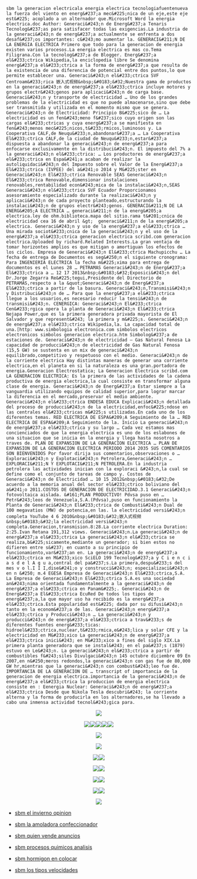 
```
sbm la generacion electricala energia electrica tecnologiafuentenueva la fuerza del viento en energ&#237;a mec&#225;nica de un eje,este eje est&#225; acoplado a un alternador que.Microsoft Word la energia electrica.doc Author: Generaci&#243;n de Energ&#237;a Tenaris Tecnolog&#237;as para satisfacer todas las exigencias.La industria de la generaci&#243;n de energ&#237;a actualmente se enfrenta a dos desaf&#237;os importantes: c&#243;mo aumentar la. GENERACI&#211;N DE LA ENERGIA ELECTRICA Primero que todo para la generacion de energia existen varios procesos.La energia electrica es mas co.Tema Filigrana.Con la tecnolog&#237;a de Blogger. Energ&#237;a el&#233;ctrica Wikipedia,la enciclopedia libre Se denomina energ&#237;a el&#233;ctrica a la forma de energ&#237;a que resulta de la existencia de una diferencia de potencial entre dos puntos,lo que permite establecer una. Generaci&#243;n el&#233;ctrica SVF Centroam&#233;rica 嵌入式视频&nbsp;&#0183;&#32;Nuestra gama de productos en la generaci&#243;n de energ&#237;a el&#233;ctrica incluye motores y grupos electr&#243;genos para aplicaci&#243;n de carga base. Generaci&#243;n y transporte de electricidad … Uno de los grandes problemas de la electricidad es que no puede almacenarse,sino que debe ser transmitida y utilizada en el momento mismo que se genera. Generaci&#243;n de Electricidad: Principio B&#225;sico de … La electricidad es un fen&#243;meno f&#237;sico cuyo origen son las cargas el&#233;ctricas y cuya energ&#237;a se manifiesta en fen&#243;menos mec&#225;nicos,t&#233;rmicos,luminosos y. La Cooperativa CALF,de Neuqu&#233;n,abandonar&#237;a … La Cooperativa El&#233;ctrica CALF,de la ciudad de Neuqu&#233;n,estar&#237;a dispuesta a abandonar la generaci&#243;n de energ&#237;a para enfocarse exclusivamente en la distribuci&#243;n. El impuesto del 7% a la generaci&#243;n el&#233;ctrica: … Los productores de energ&#237;a el&#233;ctrica en Espa&#241;a acaban de realizar la autoliquidaci&#243;n del Impuesto sobre el Valor de la Energ&#237;a El&#233;ctrica (IVPEE) del a&#241;o 2014 y M&#225;ster en Generaci&#243;n El&#233;ctrica Renovable SEAS Generaci&#243;n El&#233;ctrica Renovable,dimensionar instalaciones renovables,rentabilidad econ&#243;mica de la instalaci&#243;n,SEAS Generaci&#243;n el&#233;ctrica SVF Ecuador Proporcionamos asesoramiento especializado durante la realizaci&#243;n y aplicaci&#243;n de cada proyecto planteado,estructurando la instalaci&#243;n de grupos electr&#243;genos. GENERACI&#211;N DE LA ENERG&#205;A ELECTRICA … generaci&#211;n de la energ&#205;a electrica.ley de ohm.biblioteca.mapa del sitio.rama t&#201;cnica de electricidad cea 16 de abril‎ &gt; ‎ generaci&#211;n de la energ&#205;a electrica. Generaci&#243;n y uso de la energ&#237;a el&#233;ctrica … Una mirada sociot&#233;cnica de la generaci&#243;n y el uso de la energ&#237;a el&#233;ctrica generacion electrica scribd.com generacion electrica.Uploaded by richard.Related Interests.La gran ventaja de tomar horizontes amplios es que mitigan o amortiguan los efectos de los ciclos. Empresa de Generaci&#243;n El&#233;ctrica Machupicchu … La fecha de entrega de Documentos es seg&#250;n el siguiente cronograma: Para INGENIERIA ELECTRICA la fecha m&#225;xima para entrega de documentos es el Lunes 28 … PETRAMAS Generaci&#243;n de Energ&#237;a El&#233;ctrica a … 12 17 2013&nbsp;&#0183;&#32;Exposici&#243;n del Dr.Jorge Zegarra Re&#225;tegui,Presidente del Directorio de PETRAMAS,respecto a la &quot;Generaci&#243;n de Energ&#237;a El&#233;ctrica a partir de la basura. Generaci&#243;n,Transmisi&#243;n y Distribuci&#243;n de … Para que la energ&#237;a el&#233;ctrica llegue a los usuarios,es necesario reducir la tensi&#243;n de transmisi&#243;n. CENERGICA: Generaci&#243;n El&#233;ctrica Cen&#233;rgica opera la planta de Generaci&#243;n El&#233;ctrica Nejapa Power,que es la primera generadora privada mayorista de El Salvador y que represent&#243; la primera y m&#225;s. Generaci&#243;n de energ&#237;a el&#233;ctrica Wikipedia,la. La capacidad total de una.[http: www.simbologia electronica.com simbolos electricos electronicos simbolos generacion electrica.htm Simbolog&#237;a de estaciones de. Generaci&#243;n de electricidad — Gas Natural Fenosa La capacidad de producci&#243;n de electricidad de Gas Natural Fenosa (15,5 GW) se sustenta en un mix de generaci&#243;n equilibrado,competitivo y respetuoso con el medio. Generaci&#243;n de la corriente electrica Hay distintas maneras de generar una corriente electrica,en el planeta en si la naturaleza es una gran.portadora de energia.Generacion Electrostatica; La Generacion Electrica scribd.com LA GENERACION ELECTRICA: Es la primera de las actividades de la cadena productiva de energia electrica,la cual consiste en transformar alguna clase de energia. Generaci&#243;n de Energ&#237;a Estar siempre a la vanguardia utilizando equipos de calidad superior,para lograr marcar la diferencia en el mercado,preservar el medio ambiente. Generaci&#243;n el&#233;ctrica ENDESA EDUCA Explicaci&#243;n detallada del proceso de producci&#243;n de la electricidad,enfoc&#225;ndose en las centrales el&#233;ctricas m&#225;s utilizadas.En cada uno de los diferentes temas. RED ELECTRICA DE ESPA&#209;A Seguimiento de la … RED ELECTRICA DE ESPA&#209;A Seguimiento de la. Inicio La generaci&#243;n de energ&#237;a el&#233;ctrica y su largo … Cada vez estamos mas concienciados de que la energia electrica es uno de los eslabones de una situacion que se inicia en la energia y llega hasta nosotros a traves de. PLAN DE EXPANSION DE LA GENERACION ELECTRICA … PLAN DE EXPANSION DE LA GENERACION ELECTRICA PERIODO 2014 2035 SUS COMENTARIOS SON BIENVENIDOS Por favor dirija sus comentarios,observaciones o … Exploraci&#243;n y Explotaci&#243;n Petrolera,Generaci&#243;n … EXPLORACI&#211;N Y EXPLOTACI&#211;N PETROLERA.En la industria petrolera las actividades inician con la exploraci &#243;n,la cual se define como el conjunto de tareas de campo y. Costos de Generaci&#243;n de Electricidad … 10 15 2012&nbsp;&#0183;&#32;De acuerdo a la memoria anual del sector el&#233;ctrico boliviano del a&#241;o 2011.COSTOS DE GENERACION DE ELECTRICIDAD.3.1 Generaci&#243;n fotovoltaica aislada. &#161;PLAN PRODUCTIVO! Pdvsa puso en … Petr&#243;leos de Venezuela,S.A.(Pdvsa),puso en funcionamiento la Planta de Generaci&#243;n El&#233;ctrica de Combusti&#243;n Dual de 100 megavatios (MW) de potencia,en las. la electricidad versi&#243;n completa YouTube 4 6 2010&nbsp;&#0183;&#32;嵌入式视频&nbsp;&#0183;&#32;la electricidad versi&#243;n completa.Generacion,transmision.8:28.La corriente electrica Duration: 2:25.Ivan Retana 191,312 views. Generaci&#243;n.La generaci&#243;n de energ&#237;a el&#233;ctrica La generaci&#243;n el&#233;ctrica se realiza,b&#225;sicamente,mediante un generador; si bien estos no difieren entre s&#237; en cuanto a su principio de funcionamiento,var&#237;an en. La generaci&#243;n de energ&#237;a el&#233;ctrica en M&#233;xico SciELO 199 Tecnolog&#237;a y C i e n c i a s d e l A g u a,central del pa&#237;s.La primera,despu&#233;s del mes v o l.I I I,dise&#241;o y construcci&#243;n; especializaci&#243;n en n &#250; m.4 EGESA Empresa de Generaci&#243;n El&#233;ctrica,S.A. La Empresa de Generaci&#243;n El&#233;ctrica S.A.es una sociedad an&#243;nima orientada fundamentalmente a la generaci&#243;n de energ&#237;a el&#233;ctrica en Panam&#225;. Generaci&#243;n de Energ&#237;a El&#233;ctrica EcuRed De todos los tipos de energ&#237;a,la que mayor uso ha recibido es la energ&#237;a el&#233;ctrica.Esta popularidad est&#225; dada por su difusi&#243;n tanto en la econom&#237;a de las. Generaci&#243;n energ&#237;a el&#233;ctrica y Producci&#243;n … La generaci&#243;n y producci&#243;n de energ&#237;a el&#233;ctrica a trav&#233;s de diferentes fuentes energ&#233;ticas: hidroel&#233;ctrica,nuclear,t&#233;rmica,e&#243;lica y solar CFE y la electricidad en M&#233;xico La generaci&#243;n de energ&#237;a el&#233;ctrica inici&#243; en M&#233;xico a fines del siglo XIX.La primera planta generadora que se instal&#243; en el pa&#237;s (1879) estuvo en Le&#243;n. La generaci&#243;n el&#233;ctrica a partir de combustibles f&#243;siles Divulgaci&#243;n 145 octubre diciembre 09 En 2007,en n&#250;meros redondos,la generaci&#243;n con gas fue de 80,000 GW hr,mientras que la generaci&#243;n con combust&#243;leo fue de. IMPORTANCIA DE LA GENERACION DE … transcript of importancia de la generacion de energia electrica.importancia de la generaci&#243;n de energ&#237;a el&#233;ctrica la produccion de energia electrica consiste en : Eenergia Nuclear: Generaci&#243;n de energ&#237;a el&#233;ctrica Desde que Nikola Tesla descubri&#243; la corriente alterna y la forma de producirla en los alternadores,se ha llevado a cabo una inmensa actividad tecnol&#243;gica para. 
```

<div align="center">

<a href="https://es-crusher.shibang-china.com/github&k=sbm+la+generacion+electrica"><img src="https://static.shibang-china.com/es/crusher/logo.jpg"></a>

<a href="https://es-crusher.shibang-china.com/github&k=sbm+la+generacion+electrica"><img src="https://static.shibang-china.com/es/crusher/index.jpg"></a><a href="https://es-crusher.shibang-china.com/material.htmlgithub&k=sbm+la+generacion+electrica"><img src="https://static.shibang-china.com/es/crusher/material.jpg"></a><a href="https://es-crusher.shibang-china.com/application.htmlgithub&k=sbm+la+generacion+electrica"><img src="https://static.shibang-china.com/es/crusher/application.jpg"></a><a href="https://es-crusher.shibang-china.com/aboutus.htmlgithub&k=sbm+la+generacion+electrica"><img src="https://static.shibang-china.com/es/crusher/aboutus.jpg"></a><a href="https://es-crusher.shibang-china.com/contact.htmlgithub&k=sbm+la+generacion+electrica"><img src="https://static.shibang-china.com/es/crusher/contact.jpg"></a>

<a href="https://es-crusher.shibang-china.com/github&k=sbm+la+generacion+electrica"><img src="https://static.shibang-china.com/es/crusher/banner.jpg"></a>

<a href="https://swt.shibang-china.com/github&k=sbm+la+generacion+electrica"><img src="https://static.shibang-china.com/es/crusher/text.jpg"></a>

<a href="https://swt.shibang-china.com/github&k=sbm+la+generacion+electrica"><img src="https://static.shibang-china.com/es/crusher/chat.jpg"></a><a href="https://es-crusher.shibang-china.com/contact.htmlgithub&k=sbm+la+generacion+electrica"><img src="https://static.shibang-china.com/es/crusher/message.jpg"></a>

<a href="https://es-crusher.shibang-china.com/products/pe.htmlgithub&k=sbm+la+generacion+electrica"><img src="https://static.shibang-china.com/es/crusher/pe.jpg"></a><a href="https://es-crusher.shibang-china.com/products/pf.htmlgithub&k=sbm+la+generacion+electrica"><img src="https://static.shibang-china.com/es/crusher/pf.jpg"></a>

<a href="https://es-crusher.shibang-china.com/products/hpt.htmlgithub&k=sbm+la+generacion+electrica"><img src="https://static.shibang-china.com/es/crusher/hpt.jpg"></a><a href="https://es-crusher.shibang-china.com/products/vsi.htmlgithub&k=sbm+la+generacion+electrica"><img src="https://static.shibang-china.com/es/crusher/vsi.jpg"></a>

<a href="https://es-crusher.shibang-china.com/products/klv.htmlgithub&k=sbm+la+generacion+electrica"><img src="https://static.shibang-china.com/es/crusher/klv.jpg"></a><a href="https://es-crusher.shibang-china.com/products/portable.htmlgithub&k=sbm+la+generacion+electrica"><img src="https://static.shibang-china.com/es/crusher/portable.jpg"></a>

<a href="https://swt.shibang-china.com/github&k=sbm+la+generacion+electrica"><img src="https://static.shibang-china.com/es/crusher/case.jpg"></a>

</div>


* [sbm el invierno opinion](sbm%20el%20invierno%20opinion.md)

* [sbm la amoladora confeccionador](sbm%20la%20amoladora%20confeccionador.md)

* [sbm quien vende anuncios](sbm%20quien%20vende%20anuncios.md)

* [sbm procesos quimicos analisis](sbm%20procesos%20quimicos%20analisis.md)

* [sbm hormigon en colocar](sbm%20hormigon%20en%20colocar.md)

* [sbm los tipos velocidades](sbm%20los%20tipos%20velocidades.md)